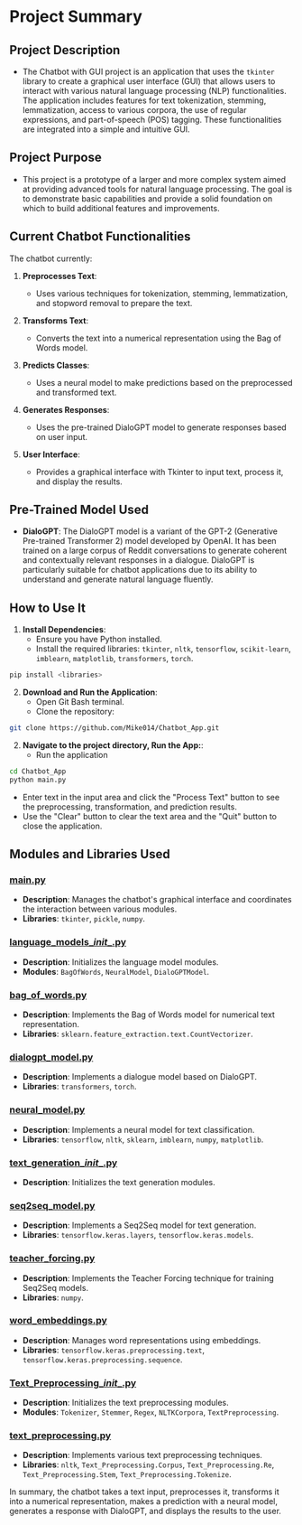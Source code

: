 # Project Summary

## Project Description

- The Chatbot with GUI project is an application that uses the `tkinter` library to create a graphical user interface (GUI) that allows users to interact with various natural language processing (NLP) functionalities. The application includes features for text tokenization, stemming, lemmatization, access to various corpora, the use of regular expressions, and part-of-speech (POS) tagging. These functionalities are integrated into a simple and intuitive GUI.

## Project Purpose

- This project is a prototype of a larger and more complex system aimed at providing advanced tools for natural language processing. The goal is to demonstrate basic capabilities and provide a solid foundation on which to build additional features and improvements.

## Current Chatbot Functionalities

The chatbot currently:

1. **Preprocesses Text**:
   - Uses various techniques for tokenization, stemming, lemmatization, and stopword removal to prepare the text.

2. **Transforms Text**:
   - Converts the text into a numerical representation using the Bag of Words model.

3. **Predicts Classes**:
   - Uses a neural model to make predictions based on the preprocessed and transformed text.

4. **Generates Responses**:
   - Uses the pre-trained DialoGPT model to generate responses based on user input.

5. **User Interface**:
   - Provides a graphical interface with Tkinter to input text, process it, and display the results.

## Pre-Trained Model Used

- **DialoGPT**: The DialoGPT model is a variant of the GPT-2 (Generative Pre-trained Transformer 2) model developed by OpenAI. It has been trained on a large corpus of Reddit conversations to generate coherent and contextually relevant responses in a dialogue. DialoGPT is particularly suitable for chatbot applications due to its ability to understand and generate natural language fluently.

## How to Use It

1. **Install Dependencies**:
   - Ensure you have Python installed.
   - Install the required libraries: `tkinter`, `nltk`, `tensorflow`, `scikit-learn`, `imblearn`, `matplotlib`, `transformers`, `torch`.

```bash
pip install <libraries>
``` 

2. **Download and Run the Application**:
   - Open Git Bash terminal.
   - Clone the repository:
     
```bash
git clone https://github.com/Mike014/Chatbot_App.git
```   

2. **Navigate to the project directory, Run the App:**:
   - Run the application

```bash
cd Chatbot_App
python main.py
```
   - Enter text in the input area and click the "Process Text" button to see the preprocessing, transformation, and prediction results.
   - Use the "Clear" button to clear the text area and the "Quit" button to close the application.

## Modules and Libraries Used

### [main.py](#main.py-context)
- **Description**: Manages the chatbot's graphical interface and coordinates the interaction between various modules.
- **Libraries**: `tkinter`, `pickle`, `numpy`.

### [language_models\__init__.py](#language_models\__init__.py-context)
- **Description**: Initializes the language model modules.
- **Modules**: `BagOfWords`, `NeuralModel`, `DialoGPTModel`.

### [bag_of_words.py](#bag_of_words.py-context)
- **Description**: Implements the Bag of Words model for numerical text representation.
- **Libraries**: `sklearn.feature_extraction.text.CountVectorizer`.

### [dialogpt_model.py](#dialogpt_model.py-context)
- **Description**: Implements a dialogue model based on DialoGPT.
- **Libraries**: `transformers`, `torch`.

### [neural_model.py](#neural_model.py-context)
- **Description**: Implements a neural model for text classification.
- **Libraries**: `tensorflow`, `nltk`, `sklearn`, `imblearn`, `numpy`, `matplotlib`.

### [text_generation\__init__.py](#text_generation\__init__.py-context)
- **Description**: Initializes the text generation modules.

### [seq2seq_model.py](#seq2seq_model.py-context)
- **Description**: Implements a Seq2Seq model for text generation.
- **Libraries**: `tensorflow.keras.layers`, `tensorflow.keras.models`.

### [teacher_forcing.py](#teacher_forcing.py-context)
- **Description**: Implements the Teacher Forcing technique for training Seq2Seq models.
- **Libraries**: `numpy`.

### [word_embeddings.py](#word_embeddings.py-context)
- **Description**: Manages word representations using embeddings.
- **Libraries**: `tensorflow.keras.preprocessing.text`, `tensorflow.keras.preprocessing.sequence`.

### [Text_Preprocessing\__init__.py](#text_preprocessing\__init__.py-context)
- **Description**: Initializes the text preprocessing modules.
- **Modules**: `Tokenizer`, `Stemmer`, `Regex`, `NLTKCorpora`, `TextPreprocessing`.

### [text_preprocessing.py](#text_preprocessing.py-context)
- **Description**: Implements various text preprocessing techniques.
- **Libraries**: `nltk`, `Text_Preprocessing.Corpus`, `Text_Preprocessing.Re`, `Text_Preprocessing.Stem`, `Text_Preprocessing.Tokenize`.

In summary, the chatbot takes a text input, preprocesses it, transforms it into a numerical representation, makes a prediction with a neural model, generates a response with DialoGPT, and displays the results to the user.